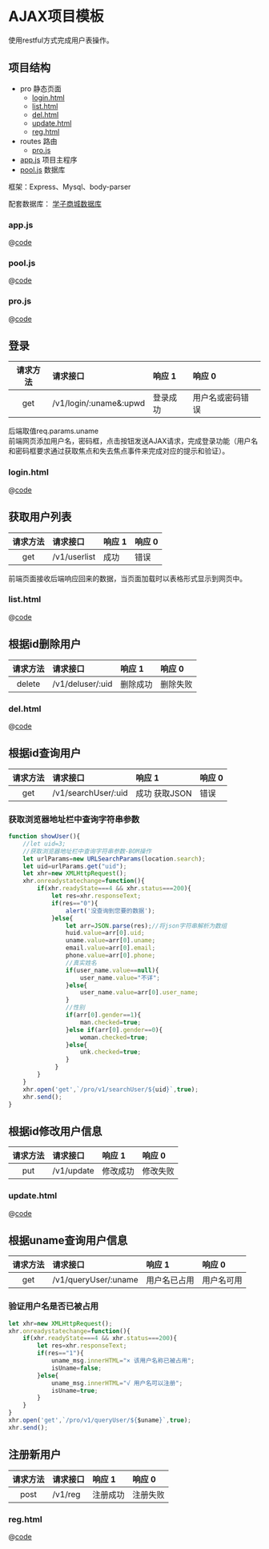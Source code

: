 # AJAX项目模板
使用restful方式完成用户表操作。  

## 项目结构
- pro 静态页面
  - [login.html](项目模板.md#login-html)
  - [list.html](项目模板.md#list-html)
  - [del.html](项目模板.md#del-html)
  - [update.html](项目模板.md#update-html)
  - [reg.html](项目模板.md#reg-html)
- routes 路由
  - [pro.js](项目模板.md#pro-js)
- [app.js](项目模板.md#app-js) 项目主程序
- [pool.js](项目模板.md#pool-js) 数据库

框架：Express、Mysql、body-parser

配套数据库：
[学子商城数据库](/Code/PROJECT/学子商城.md#数据库文件)
### app\.js
@[code](xz/app.js)

### pool\.js
@[code](xz/pool.js)

### pro\.js
@[code](xz/routes/pro.js)

## 登录
| 请求方法 | 请求接口               | 响应 **1** | 响应 **0**       |
| :------: | :--------------------- | :--------- | :--------------- |
|   get    | /v1/login/:uname&:upwd | 登录成功   | 用户名或密码错误 |

后端取值req.params.uname  
前端网页添加用户名，密码框，点击按钮发送AJAX请求，完成登录功能（用户名和密码框要求通过获取焦点和失去焦点事件来完成对应的提示和验证）。

### login\.html
@[code](xz/pro/login.html)

## 获取用户列表
| 请求方法 | 请求接口     | 响应 **1** | 响应 **0** |
| :------: | :----------- | :--------- | :--------- |
|   get    | /v1/userlist | 成功       | 错误       |

前端页面接收后端响应回来的数据，当页面加载时以表格形式显示到网页中。

### list\.html
@[code](xz/pro/list.html)

## 根据id删除用户
| 请求方法 | 请求接口         | 响应 **1** | 响应 **0** |
| :------: | :--------------- | :--------- | :--------- |
|  delete  | /v1/deluser/:uid | 删除成功   | 删除失败   |

### del\.html
@[code](xz/pro/del.html)

## 根据id查询用户
| 请求方法 | 请求接口            | 响应 **1**    | 响应 **0** |
| :------: | :------------------ | :------------ | :--------- |
|   get    | /v1/searchUser/:uid | 成功 获取JSON | 错误       |

### 获取浏览器地址栏中查询字符串参数
```js
function showUser(){
    //let uid=3;
    //获取浏览器地址栏中查询字符串参数-BOM操作
    let urlParams=new URLSearchParams(location.search);
    let uid=urlParams.get("uid");
    let xhr=new XMLHttpRequest();
    xhr.onreadystatechange=function(){
        if(xhr.readyState===4 && xhr.status===200){
            let res=xhr.responseText;
            if(res=="0"){
                alert('没查询到您要的数据');
            }else{
                let arr=JSON.parse(res);//将json字符串解析为数组
                huid.value=arr[0].uid;
                uname.value=arr[0].uname;
                email.value=arr[0].email;
                phone.value=arr[0].phone;
                //真实姓名
                if(user_name.value==null){
                    user_name.value="不详";
                }else{
                    user_name.value=arr[0].user_name;
                }
                //性别
                if(arr[0].gender==1){
                    man.checked=true;
                }else if(arr[0].gender==0){
                    woman.checked=true;
                }else{
                    unk.checked=true;
                }
             }
        }
    }
    xhr.open('get',`/pro/v1/searchUser/${uid}`,true);
    xhr.send();
}
```



## 根据id修改用户信息
| 请求方法 | 请求接口   | 响应 **1** | 响应 **0** |
| :------: | :--------- | :--------- | :--------- |
|   put    | /v1/update | 修改成功   | 修改失败   |


### update\.html
@[code](xz/pro/update.html)


## 根据uname查询用户信息
| 请求方法 | 请求接口             | 响应 **1**   | 响应 **0** |
| :------: | :------------------- | :----------- | :--------- |
|   get    | /v1/queryUser/:uname | 用户名已占用 | 用户名可用 |

### 验证用户名是否已被占用
```js
let xhr=new XMLHttpRequest();
xhr.onreadystatechange=function(){
    if(xhr.readyState===4 && xhr.status===200){
        let res=xhr.responseText;
        if(res=="1"){
            uname_msg.innerHTML="× 该用户名称已被占用";
            isUname=false;
        }else{
            uname_msg.innerHTML="√ 用户名可以注册";
            isUname=true;
        }
    }
}
xhr.open('get',`/pro/v1/queryUser/${$uname}`,true);
xhr.send();
```


## 注册新用户
| 请求方法 | 请求接口 | 响应 **1** | 响应 **0** |
| :------: | :------- | :--------- | :--------- |
|   post   | /v1/reg  | 注册成功   | 注册失败   |

### reg\.html
@[code](xz/pro/reg.html)
